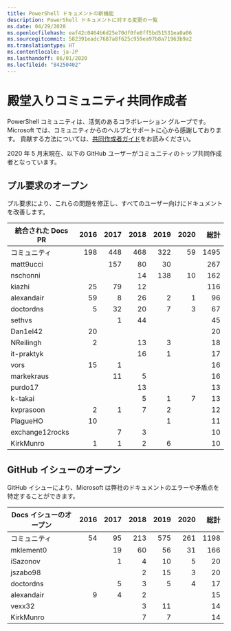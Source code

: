```yaml
---
title: PowerShell ドキュメントの新機能
description: PowerShell ドキュメントに対する変更の一覧
ms.date: 04/29/2020
ms.openlocfilehash: eaf42c0464b6d25e70df0fe8ff5bd51531ea0a06
ms.sourcegitcommit: 582391eadc7687a8f625c959ea97b8a71963b9a2
ms.translationtype: HT
ms.contentlocale: ja-JP
ms.lasthandoff: 06/01/2020
ms.locfileid: "84250402"
---
```

# <a name="community-contributor-hall-of-fame"></a>殿堂入りコミュニティ共同作成者

PowerShell コミュニティは、活気のあるコラボレーション グループです。 Microsoft では、コミュニティからのヘルプとサポートに心から感謝しております。 貢献する方法については、[共同作成者ガイド][contrib]をお読みください。

2020 年 5 月末現在、以下の GitHub ユーザーがコミュニティのトップ共同作成者となっています。

## <a name="pull-requests-opened"></a>プル要求のオープン

プル要求により、これらの問題を修正し、すべてのユーザー向けにドキュメントを改善します。

| 統合された Docs PR | 2016 | 2017 | 2018 | 2019 | 2020 | 総計 |
| --------------- | ---: | ---: | ---: | ---: | ---: | ----------: |
| コミュニティ       |  198 |  448 |  468 |  322 |   59 |        1495 |
| matt9ucci       |      |  157 |   80 |   30 |      |         267 |
| nschonni        |      |      |   14 |  138 |   10 |         162 |
| kiazhi          |   25 |   79 |   12 |      |      |         116 |
| alexandair      |   59 |    8 |   26 |    2 |    1 |          96 |
| doctordns       |    5 |   32 |   20 |    7 |    3 |          67 |
| sethvs          |      |    1 |   44 |      |      |          45 |
| Dan1el42        |   20 |      |      |      |      |          20 |
| NReilingh       |    2 |      |   13 |    3 |      |          18 |
| it-praktyk      |      |      |   16 |    1 |      |          17 |
| vors            |   15 |    1 |      |      |      |          16 |
| markekraus      |      |   11 |    5 |      |      |          16 |
| purdo17         |      |      |   13 |      |      |          13 |
| k-takai         |      |      |    5 |    1 |    7 |          13 |
| kvprasoon       |    2 |    1 |    7 |    2 |      |          12 |
| PlagueHO        |   10 |      |      |    1 |      |          11 |
| exchange12rocks |      |    7 |    3 |      |      |          10 |
| KirkMunro       |    1 |    1 |    2 |    6 |      |          10 |

## <a name="github-issues-opened"></a>GitHub イシューのオープン

GitHub イシューにより、Microsoft は弊社のドキュメントのエラーや矛盾点を特定することができます。

| Docs イシューのオープン | 2016 | 2017 | 2018 | 2019 | 2020 | 総計 |
| ------------------ | ---: | ---: | ---: | ---: | ---: | ----------: |
| コミュニティ          |   54 |   95 |  213 |  575 |  261 |        1198 |
| mklement0          |      |   19 |   60 |   56 |   31 |         166 |
| iSazonov           |      |    1 |    4 |   10 |    5 |          20 |
| jszabo98           |      |      |    2 |   15 |    3 |          20 |
| doctordns          |      |    5 |    3 |    5 |    4 |          17 |
| alexandair         |    9 |    4 |    2 |      |      |          15 |
| vexx32             |      |      |    3 |   11 |      |          14 |
| KirkMunro          |      |      |    7 |    7 |      |          14 |

<!-- Link references -->
[contrib]: contributing/overview.md
